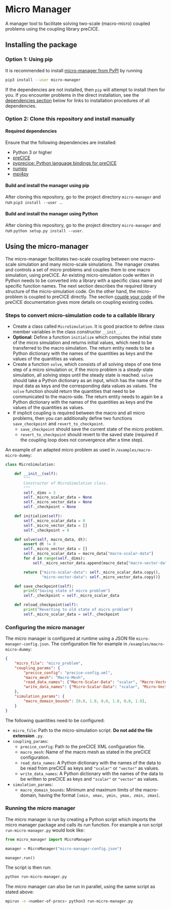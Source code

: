 # Micro Manager

A manager tool to facilitate solving two-scale (macro-micro) coupled problems using the coupling library preCICE.

## Installing the package

### Option 1: Using pip

It is recommended to install [micro-manager from PyPI]() by running

```bash
pip3 install --user micro-manager
```

If the dependencies are not installed, then `pip` will attempt to install them for you. If you encounter problems in the direct installation, see the [dependencies section](https://github.com/precice/micro-manager#required-dependencies) below for links to installation procedures of all dependencies.

### Option 2: Clone this repository and install manually

#### Required dependencies

Ensure that the following dependencies are installed:

* Python 3 or higher
* [preCICE](https://github.com/precice/precice/wiki)
* [pyprecice: Python language bindings for preCICE](https://github.com/precice/python-bindings)
* [numpy](https://numpy.org/install/)
* [mpi4py](https://mpi4py.readthedocs.io/en/stable/install.html)

#### Build and install the manager using pip

After cloning this repository, go to the project directory `micro-manager` and run `pip3 install --user .`.

#### Build and install the manager using Python

After cloning this repository, go to the project directory `micro-manager` and run `python setup.py install --user`.

## Using the micro-manager

The micro-manager facilitates two-scale coupling between one macro-scale simulation and many micro-scale simulations. The manager creates and controls a set of micro problems and couples them to one macro simulation, using preCICE. An existing micro-simulation code written in Python needs to be converted into a library with a specific class name and specific function names. The next section describes the required library structure of the micro-simulation code. On the other hand, the micro-problem is coupled to preCICE directly. The section [couple your code](https://precice.org/couple-your-code-overview.html) of the preCICE documentation gives more details on coupling existing codes.

### Steps to convert micro-simulation code to a callable library

* Create a class called `MicroSimulation`. It is good practice to define class member variables in the class constructor `__init__`.
* **Optional**: Define a function `initialize` which computes the initial state of the micro simulation and returns initial values, which need to be transferred to the macro simulation. The return entity needs to be a Python dictionary with the names of the quantities as keys and the values of the quantities as values.
* Create a function `solve`, which consists of all solving steps of one time step of a micro simulation or, if the micro problem is a steady-state simulation, all solving steps until the steady state is reached. `solve` should take a Python dictionary as an input, which has the name of the input data as keys and the corresponding data values as values. The `solve` function should return the quantities that need to be communicated to the macro-side. The return entity needs to again be a Python dictionary with the names of the quantities as keys and the values of the quantities as values.
* If implicit coupling is required between the macro and all micro problems, then you can additionally define two functions `save_checkpoint` and `revert_to_checkpoint`.
  * `save_checkpoint` should save the current state of the micro problem.
  * `revert_to_checkpoint` should revert to the saved state (required if the coupling loop does not convergence after a time step).

An example of an adapted micro problem as used in `/examples/macro-micro-dummy`:

```python
class MicroSimulation:

    def __init__(self):
        """
        Constructor of MicroSimulation class.
        """
        self._dims = 3
        self._micro_scalar_data = None
        self._micro_vector_data = None
        self._checkpoint = None

    def initialize(self):
        self._micro_scalar_data = 0
        self._micro_vector_data = []
        self._checkpoint = 0

    def solve(self, macro_data, dt):
        assert dt != 0
        self._micro_vector_data = []
        self._micro_scalar_data = macro_data["macro-scalar-data"]
        for d in range(self._dims):
            self._micro_vector_data.append(macro_data["macro-vector-data"][d])

        return {"micro-scalar-data": self._micro_scalar_data.copy(),
                "micro-vector-data": self._micro_vector_data.copy()}

    def save_checkpoint(self):
        print("Saving state of micro problem")
        self._checkpoint = self._micro_scalar_data

    def reload_checkpoint(self):
        print("Reverting to old state of micro problem")
        self._micro_scalar_data = self._checkpoint
```

### Configuring the micro manager

The micro manager is configured at runtime using a JSON file `micro-manager-config.json`. The configuration file for example in `/examples/macro-micro-dummy`:

```json
{
    "micro_file": "micro_problem",
    "coupling_params": {
        "precice_config": "precice-config.xml",
        "macro_mesh": "Macro-Mesh",
        "read_data_names": {"Macro-Scalar-Data": "scalar", "Macro-Vector-Data": "vector"},
        "write_data_names": {"Micro-Scalar-Data": "scalar", "Micro-Vector-Data": "vector"}
    },
    "simulation_params": {
        "macro_domain_bounds": [0.0, 1.0, 0.0, 1.0, 0.0, 1.0],
    }
}
```

The following quantities need to be configured:

* `micro_file`: Path to the micro-simulation script. **Do not add the file extension** `.py`.
* `coupling_params`:
  * `precice_config`: Path to the preCICE XML configuration file.
  * `macro_mesh`: Name of the macro mesh as stated in the preCICE configuration.
  * `read_data_names`: A Python dictionary with the names of the data to be read from preCICE as keys and `"scalar"` or `"vector"`  as values.
  * `write_data_names`: A Python dictionary with the names of the data to be written to preCICE as keys and `"scalar"` or `"vector"`  as values.
* `simulation_params`:
  * `macro_domain_bounds`: Minimum and maximum limits of the macro-domain, having the format `[xmin, xmax, ymin, ymax, zmin, zmax]`.
  
### Running the micro manager

The micro manager is run by creating a Python script which imports the micro manager package and calls its run function. For example a run script `run-micro-manager.py` would look like:

```python
from micro_manager import MicroManager

manager = MicroManager("micro-manager-config.json")

manager.run()
```

The script is then run:

```bash
python run-micro-manager.py
```

The micro manager can also be run in parallel, using the same script as stated above:

```bash
mpirun -n <number-of-procs> python3 run-micro-manager.py
```
